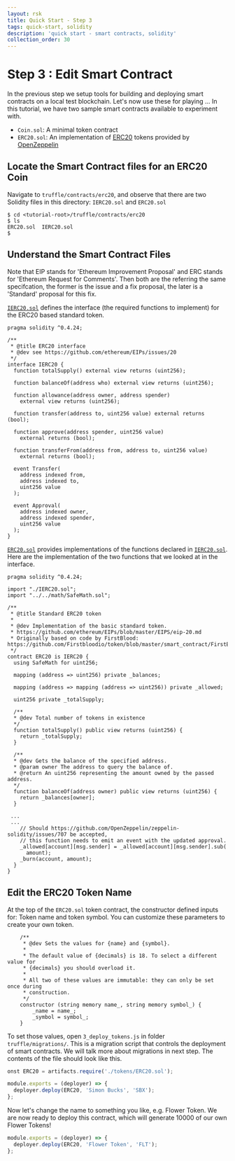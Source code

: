 ```yaml
---
layout: rsk
title: Quick Start - Step 3
tags: quick-start, solidity
description: 'quick start - smart contracts, solidity'
collection_order: 30
---
```


# Step 3 : Edit Smart Contract

In the previous step we setup tools for building and deploying smart contracts on a local test blockchain. Let's now use these for playing ...
In this tutorial, we have two sample smart contracts available to experiment with.

- `Coin.sol`: A minimal token contract
- `ERC20.sol`: An implementation of [ERC20](https://github.com/ethereum/EIPs/blob/master/EIPS/eip-20.md) tokens provided by [OpenZeppelin](https://docs.openzeppelin.com/contracts/4.x/erc20)

## Locate the Smart Contract files for an ERC20 Coin

Navigate to `truffle/contracts/erc20`, and observe that there are two Solidity files in this directory: `IERC20.sol` and `ERC20.sol`

```shell
$ cd <tutorial-root>/truffle/contracts/erc20
$ ls
ERC20.sol  IERC20.sol
$ 
```

## Understand the Smart Contract Files

Note that EIP stands for 'Ethereum Improvement Proposal' and ERC stands for 'Ethereum Request for Comments'. Then both are the referring the same specifcation, the former is the issue and a fix proposal, the later is a 'Standard' proposal for this fix.

[`IERC20.sol`](https://raw.githubusercontent.com/rsksmart/truffle-integration/staging/truffle/contracts/erc20/IERC20.sol) defines the interface (the required functions to implement) for the ERC20 based standard token.

```solidity
pragma solidity ^0.4.24;

/**
 * @title ERC20 interface
 * @dev see https://github.com/ethereum/EIPs/issues/20
 */
interface IERC20 {
  function totalSupply() external view returns (uint256);

  function balanceOf(address who) external view returns (uint256);

  function allowance(address owner, address spender)
    external view returns (uint256);

  function transfer(address to, uint256 value) external returns (bool);

  function approve(address spender, uint256 value)
    external returns (bool);

  function transferFrom(address from, address to, uint256 value)
    external returns (bool);

  event Transfer(
    address indexed from,
    address indexed to,
    uint256 value
  );

  event Approval(
    address indexed owner,
    address indexed spender,
    uint256 value
  );
}
```

[`ERC20.sol`](https://raw.githubusercontent.com/rsksmart/truffle-integration/staging/truffle/contracts/erc20/ERC20.sol) provides implementations of the functions declared in [`IERC20.sol`](https://raw.githubusercontent.com/rsksmart/truffle-integration/staging/truffle/contracts/erc20/IERC20.sol).
Here are the implementation of the two functions that we looked at in the interface.

```solidity
pragma solidity ^0.4.24;

import "./IERC20.sol";
import "../../math/SafeMath.sol";

/**
 * @title Standard ERC20 token
 *
 * @dev Implementation of the basic standard token.
 * https://github.com/ethereum/EIPs/blob/master/EIPS/eip-20.md
 * Originally based on code by FirstBlood: https://github.com/Firstbloodio/token/blob/master/smart_contract/FirstBloodToken.sol
 */
contract ERC20 is IERC20 {
  using SafeMath for uint256;

  mapping (address => uint256) private _balances;

  mapping (address => mapping (address => uint256)) private _allowed;

  uint256 private _totalSupply;

  /**
  * @dev Total number of tokens in existence
  */
  function totalSupply() public view returns (uint256) {
    return _totalSupply;
  }

  /**
  * @dev Gets the balance of the specified address.
  * @param owner The address to query the balance of.
  * @return An uint256 representing the amount owned by the passed address.
  */
  function balanceOf(address owner) public view returns (uint256) {
    return _balances[owner];
  }

 ...
 ...
    // Should https://github.com/OpenZeppelin/zeppelin-solidity/issues/707 be accepted,
    // this function needs to emit an event with the updated approval.
    _allowed[account][msg.sender] = _allowed[account][msg.sender].sub(
      amount);
    _burn(account, amount);
  }
}
```

## Edit the ERC20 Token Name

At the top of the `ERC20.sol` token contract, the constructor defined inputs for:
Token name and token symbol.
You can customize these parameters to create your own token.

```solidity
    /**
     * @dev Sets the values for {name} and {symbol}.
     *
     * The default value of {decimals} is 18. To select a different value for
     * {decimals} you should overload it.
     *
     * All two of these values are immutable: they can only be set once during
     * construction.
     */
    constructor (string memory name_, string memory symbol_) {
        _name = name_;
        _symbol = symbol_;
    }
```

To set those values, open `3_deploy_tokens.js` in folder `truffle/migrations/`. This is a migration script that controls the deployment of smart contracts. We will talk more about migrations in next step. The contents of the file should look like this.

```javascript
onst ERC20 = artifacts.require('./tokens/ERC20.sol');

module.exports = (deployer) => {
  deployer.deploy(ERC20, 'Simon Bucks', 'SBX');
};
```

Now let's change the name to something you like, e.g. Flower Token.
We are now ready to deploy this contract,
which will generate 10000 of our own Flower Tokens!

```javascript
module.exports = (deployer) => {
  deployer.deploy(ERC20, 'Flower Token', 'FLT');
};
```
